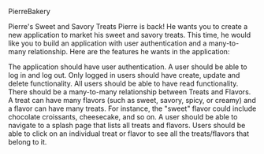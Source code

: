PierreBakery

Pierre's Sweet and Savory Treats
Pierre is back! He wants you to create a new application to market his sweet and savory treats. This time, he would like you to build an application with user authentication and a many-to-many relationship. Here are the features he wants in the application:

The application should have user authentication. A user should be able to log in and log out. Only logged in users should have create, update and delete functionality. All users should be able to have read functionality.
There should be a many-to-many relationship between Treats and Flavors. A treat can have many flavors (such as sweet, savory, spicy, or creamy) and a flavor can have many treats. For instance, the "sweet" flavor could include chocolate croissants, cheesecake, and so on.
A user should be able to navigate to a splash page that lists all treats and flavors. Users should be able to click on an individual treat or flavor to see all the treats/flavors that belong to it.